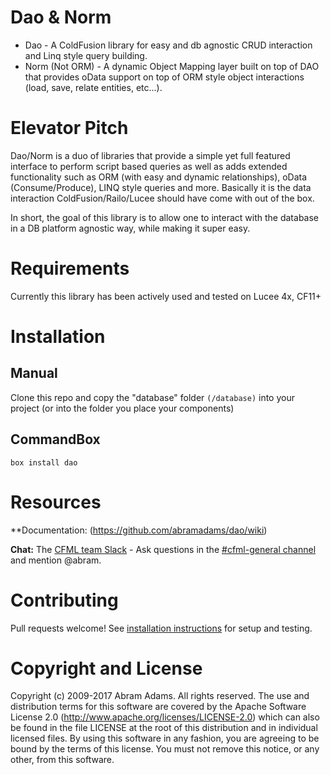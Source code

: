 Dao & Norm
===
* Dao - A ColdFusion library for easy and db agnostic CRUD interaction and Linq style query building.
* Norm (Not ORM) - A dynamic Object Mapping layer built on top of DAO that provides oData support on top of ORM style object interactions (load, save, relate entities, etc...).

# Elevator Pitch
Dao/Norm is a duo of libraries that provide a simple yet full featured interface to perform script based queries as well as adds extended functionality such as ORM (with easy and dynamic relationships), oData (Consume/Produce), LINQ style queries and more.  Basically it is the data interaction ColdFusion/Railo/Lucee should have come with out of the box.

In short, the goal of this library is to allow one to interact with the database in a DB platform agnostic way, while making it super easy.

# Requirements
Currently this library has been actively used and tested on Lucee 4x, CF11+

# Installation
## Manual
Clone this repo and copy the "database" folder `(/database)` into your project (or into the folder you place your components)
## CommandBox
`box install dao`

# Resources

**Documentation: (https://github.com/abramadams/dao/wiki)

**Chat:** The [CFML team Slack](http://cfml-slack.herokuapp.com) - Ask questions in the [#cfml-general channel](https://cfml.slack.com/messages/cfml-general/) and mention @abram.

# Contributing
Pull requests welcome! See [installation instructions](https://github.com/abramadams/dao/blob/master/installInstructions.md) for setup and testing.

# Copyright and License

Copyright (c) 2009-2017 Abram Adams. All rights reserved.
The use and distribution terms for this software are covered by the Apache Software License 2.0 (http://www.apache.org/licenses/LICENSE-2.0) which can also be found in the file LICENSE at the root of this distribution and in individual licensed files.
By using this software in any fashion, you are agreeing to be bound by the terms of this license. You must not remove this notice, or any other, from this software.